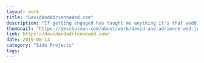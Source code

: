 ```yaml
---
layout: work
title: "DavidAndAdrienneWed.com"
description: "If getting engaged has taught me anything it's that weddings are super complex occasions to plan! To help some of this process, I built out a microsite to help our guests find information about our special day, submit their paperless RSVP, see what stores we're registered at, and even learn more about the happy couple. Implementation was kept simple with a mobile-first concept and content presented in an easy to browse way. Think of it as the digital program to our analog wedding, plus much more."
thumbnail: "https://dmschulman.com/about/work/david-and-adrienne-wed.jpg"
link: https://davidandadriennewed.com/
date: 2019-08-13
category: "Side Projects"
tags: 
---
```

